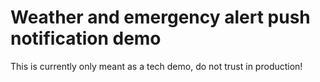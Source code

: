 # Weather and emergency alert push notification demo

This is currently only meant as a tech demo, do not trust in production!
